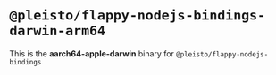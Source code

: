 # `@pleisto/flappy-nodejs-bindings-darwin-arm64`

This is the **aarch64-apple-darwin** binary for `@pleisto/flappy-nodejs-bindings`
